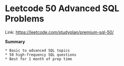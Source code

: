 # Leetcode 50 Advanced SQL Problems #

Link: https://leetcode.com/studyplan/premium-sql-50/

**Summary**

    * Basic to advanced SQL topics
    * 50 high-frequency SQL questions
    * Best for 1 month of prep time
